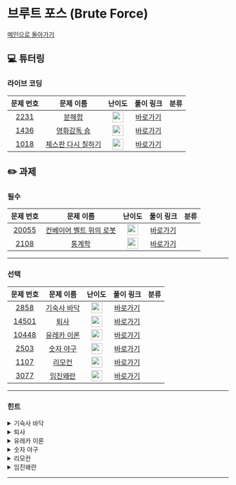 # 브루트 포스 (Brute Force)

[메인으로 돌아가기](https://github.com/Altu-Bitu/Notice)

## 💻 튜터링

### 라이브 코딩

|문제 번호|문제 이름|난이도|풀이 링크|분류|
| :-----: | :-----: | :-----: | :-----: | :-----: |
|<a href="https://www.acmicpc.net/problem/2231" target="_blank">2231</a>|<a href="https://www.acmicpc.net/problem/2231" target="_blank">분해합</a>|<img height="25px" width="25px" src="https://static.solved.ac/tier_small/4.svg"/>|[바로가기]()||
|<a href="https://www.acmicpc.net/problem/1436" target="_blank">1436</a>|<a href="https://www.acmicpc.net/problem/1436" target="_blank">영화감독 숌</a>|<img height="25px" width="25px" src="https://static.solved.ac/tier_small/6.svg"/>|[바로가기]()||
|<a href="https://www.acmicpc.net/problem/1018" target="_blank">1018</a>|<a href="https://www.acmicpc.net/problem/1018" target="_blank">체스판 다시 칠하기</a>|<img height="25px" width="25px" src="https://static.solved.ac/tier_small/6.svg"/>|[바로가기]()||

## ✏️ 과제

### 필수

|문제 번호|문제 이름|난이도|풀이 링크|분류|
| :-----: | :-----: | :-----: | :-----: | :-----: |
|<a href="https://www.acmicpc.net/problem/20055" target="_blank">20055</a>|<a href="https://www.acmicpc.net/problem/20055" target="_blank">컨베이어 벨트 위의 로봇</a>|<img height="25px" width="25px" src="https://static.solved.ac/tier_small/10.svg"/>|[바로가기]()||
|<a href="https://www.acmicpc.net/problem/2108" target="_blank">2108</a>|<a href="https://www.acmicpc.net/problem/2108" target="_blank">통계학</a>|<img height="25px" width="25px" src="https://static.solved.ac/tier_small/7.svg"/>|[바로가기]()||

---

### 선택

|문제 번호|문제 이름|난이도|풀이 링크|분류|
| :-----: | :-----: | :-----: | :-----: | :-----: |
|<a href="https://www.acmicpc.net/problem/2858" target="_blank">2858</a>|<a href="https://www.acmicpc.net/problem/2858" target="_blank">기숙사 바닥</a>|<img height="25px" width="25px" src="https://static.solved.ac/tier_small/4.svg"/>|[바로가기]()||
|<a href="https://www.acmicpc.net/problem/14501" target="_blank">14501</a>|<a href="https://www.acmicpc.net/problem/14501" target="_blank">퇴사</a>|<img height="25px" width="25px" src="https://static.solved.ac/tier_small/8.svg"/>|[바로가기]()||
|<a href="https://www.acmicpc.net/problem/10448" target="_blank">10448</a>|<a href="https://www.acmicpc.net/problem/10448" target="_blank">유레카 이론</a>|<img height="25px" width="25px" src="https://static.solved.ac/tier_small/4.svg"/>|[바로가기]()||
|<a href="https://www.acmicpc.net/problem/2503" target="_blank">2503</a>|<a href="https://www.acmicpc.net/problem/2503" target="_blank">숫자 야구</a>|<img height="25px" width="25px" src="https://static.solved.ac/tier_small/6.svg"/>|[바로가기]()||
|<a href="https://www.acmicpc.net/problem/1107" target="_blank">1107</a>|<a href="https://www.acmicpc.net/problem/1107" target="_blank">리모컨</a>|<img height="25px" width="25px" src="https://static.solved.ac/tier_small/11.svg"/>|[바로가기]()||
|<a href="https://www.acmicpc.net/problem/3077" target="_blank">3077</a>|<a href="https://www.acmicpc.net/problem/3077" target="_blank">임진왜란</a>|<img height="25px" width="25px" src="https://static.solved.ac/tier_small/8.svg"/>|[바로가기]()||

---

### 힌트

<details>
<summary>기숙사 바닥</summary>
<div markdown="1">
 빨간 타일과 갈색 타일의 개수를 합치면 타일의 무엇(수학 관련)과 같죠? 그리고 그 합이 그렇게 크진 않은 것 같아요.
</div>
</details>

<details>
<summary>퇴사</summary>
<div markdown="1">
 우선 n이 작네요. 경우의 수를 탐색할 때, 상담의 시작 일을 잘 설정하는 게 중요할 것 같아요.
</div>
</details>

<details>
<summary>유레카 이론</summary>
<div markdown="1">
 자연수(k)의 최대 범위는 1,000이네요. 대략 최대 몇 n까지의 삼각수가 가능할까요? 그리고 삼각수는 정확히 3개만 사용하네요.
</div>
</details>

<details>
<summary>숫자 야구</summary>
<div markdown="1">
 서로 다른 세 자리 수의 최대 수는 무엇이죠? 0은 사용하지 않는다는 걸 주의해야 해요.
</div>
</details>

<details>
<summary>리모컨</summary>
<div markdown="1">
 정말 무식한 방법이 답일 때도 있어요. 모든 채널을 다 눌러본다거나..?
</div>
</details>

<details>
<summary>임진왜란</summary>
<div markdown="1">
 입력간의 상대적인 순서, 비슷한 문제를 같이 풀었던 것 같지 않나요?
</div>
</details>

---